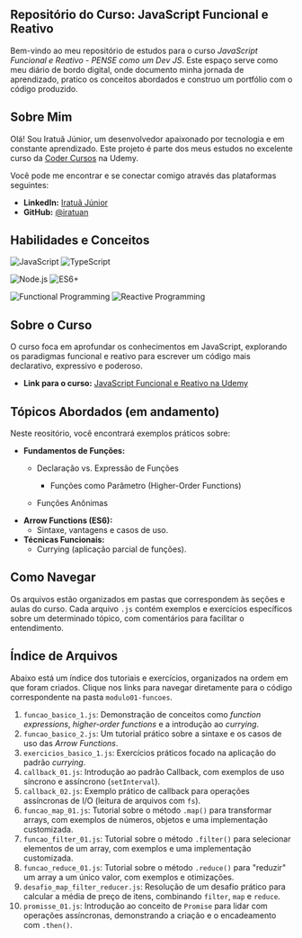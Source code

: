 
## Repositório do Curso: JavaScript Funcional e Reativo


Bem-vindo ao meu repositório de estudos para o curso *JavaScript Funcional e Reativo - PENSE como um Dev JS*. Este espaço serve como meu diário de bordo digital, onde documento minha jornada de aprendizado, pratico os conceitos abordados e construo um portfólio com o código produzido.

## Sobre Mim


Olá! Sou Iratuã Júnior, um desenvolvedor apaixonado por tecnologia e em constante aprendizado. Este projeto é parte dos meus estudos no excelente curso da [Coder Cursos](https://www.udemy.com/user/leonardo-moura-leitao) na Udemy.


Você pode me encontrar e se conectar comigo através das plataformas seguintes:

- **LinkedIn:** [Iratuã Júnior](https://linkedin.com/in/iratuan)
- **GitHub:** [@iratuan](https://github.com/iratuan)

## Habilidades e Conceitos

![JavaScript](https://img.shields.io/badge/JavaScript-F7DF1E?style=for-the-badge&logo=javascript&logoColor=black)
![TypeScript](https://img.shields.io/badge/TypeScript-3178C6?style=for-the-badge&logo=typescript&logoColor=white)

![Node.js](https://img.shields.io/badge/Node.js-339933?style=for-the-badge&logo=node.js&logoColor=white)
![ES6+](https://img.shields.io/badge/ES6%2B-F7DF1E?style=for-the-badge&logo=javascript&logoColor=black)


![Functional Programming](https://img.shields.io/badge/Functional-blueviolet?style=for-the-badge&logo=programming&logoColor=white)
![Reactive Programming](https://img.shields.io/badge/Reactive-blue?style=for-the-badge&logo=programming&logoColor=white)

## Sobre o Curso


O curso foca em aprofundar os conhecimentos em JavaScript, explorando os paradigmas funcional e reativo para escrever um código mais declarativo, expressivo e poderoso.

- **Link para o curso:** [JavaScript Funcional e Reativo na Udemy](https://www.udemy.com/course/javascript-funcional)

## Tópicos Abordados (em andamento)


Neste reositório, você encontrará exemplos práticos sobre:

- **Fundamentos de Funções:**
  - Declaração vs. Expressão de Funções

    - Funções como Parâmetro (Higher-Order Functions)
  - Funções Anônimas
- **Arrow Functions (ES6):**
  - Sintaxe, vantagens e casos de uso.
- **Técnicas Funcionais:**
  - Currying (aplicação parcial de funções).

## Como Navegar

Os arquivos estão organizados em pastas que correspondem às seções e aulas do curso. Cada arquivo `.js` contém exemplos e exercícios específicos sobre um determinado tópico, com comentários para facilitar o entendimento.

## Índice de Arquivos

Abaixo está um índice dos tutoriais e exercícios, organizados na ordem em que foram criados. Clique nos links para navegar diretamente para o código correspondente na pasta `modulo01-funcoes`.

1. `funcao_basico_1.js`: Demonstração de conceitos como *function expressions*, *higher-order functions* e a introdução ao *currying*.
2. `funcao_basico_2.js`: Um tutorial prático sobre a sintaxe e os casos de uso das *Arrow Functions*.
3. `exercicios_basico_1.js`: Exercícios práticos focado na aplicação do padrão *currying*.
4. `callback_01.js`: Introdução ao padrão Callback, com exemplos de uso síncrono e assíncrono (`setInterval`).
5. `callback_02.js`: Exemplo prático de callback para operações assíncronas de I/O (leitura de arquivos com `fs`).
6. `funcao_map_01.js`: Tutorial sobre o método `.map()` para transformar arrays, com exemplos de números, objetos e uma implementação customizada.
7. `funcao_filter_01.js`: Tutorial sobre o método `.filter()` para selecionar elementos de um array, com exemplos e uma implementação customizada.
8. `funcao_reduce_01.js`: Tutorial sobre o método `.reduce()` para "reduzir" um array a um único valor, com exemplos e otimizações.
9. `desafio_map_filter_reducer.js`: Resolução de um desafio prático para calcular a média de preço de itens, combinando `filter`, `map` e `reduce`.
10. `promisse_01.js`: Introdução ao conceito de `Promise` para lidar com operações assíncronas, demonstrando a criação e o encadeamento com `.then()`.
